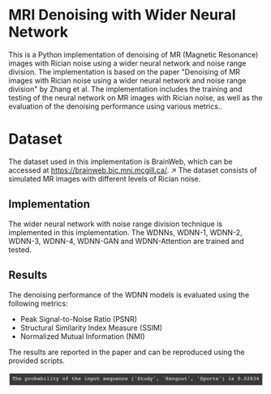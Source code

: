 
# MRI Denoising with Wider Neural Network

This is a Python implementation of denoising of MR (Magnetic Resonance) images with Rician noise using a wider neural network and noise range division. The implementation is based on the paper "Denoising of MR images with Rician noise using a wider neural network and noise range division" by Zhang et al. The implementation includes the training and testing of the neural network on MR images with Rician noise, as well as the evaluation of the denoising performance using various metrics..



# Dataset


The dataset used in this implementation is BrainWeb, which can be accessed at https://brainweb.bic.mni.mcgill.ca/. ↗ The dataset consists of simulated MR images with different levels of Rician noise.
## Implementation

The wider neural network with noise range division technique is implemented in this implementation. The WDNNs, WDNN-1, WDNN-2, WDNN-3, WDNN-4, WDNN-GAN and WDNN-Attention are trained and tested.


## Results

The denoising performance of the WDNN models is evaluated using the following metrics:

- Peak Signal-to-Noise Ratio (PSNR)
- Structural Similarity Index Measure (SSIM)
- Normalized Mutual Information (NMI)

The results are reported in the paper and can be reproduced using the provided scripts.

![App Screenshot](https://raw.githubusercontent.com/kiananvari/HMMEvaluationKit/main/Results/1.png)

